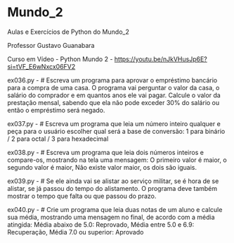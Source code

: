 # Mundo_2
 Aulas e Exercícios de Python do Mundo_2
 
 Professor Gustavo Guanabara

 Curso em Vídeo - Python Mundo 2 - https://youtu.be/nJkVHusJp6E?si=tVF_E6wNxcx06FV2
 
ex036.py - # Escreva um programa para aprovar o empréstimo bancário para a compra de uma casa. O programa vai perguntar o valor da casa, o salário do comprador e em quantos anos ele vai pagar. Calcule o valor da prestação mensal, sabendo que ela não pode exceder 30% do salário ou então o empréstimo será negado.

ex037.py - # Escreva um programa que leia um número inteiro qualquer e peça para o usuário escolher qual será a base de conversão: 1 para binário / 2 para octal / 3 para hexadecimal

ex038.py - # Escreva um programa que leia dois números inteiros e compare-os, mostrando na tela uma mensagem: O primeiro valor é maior, o segundo valor é maior, Não existe valor maior, os dois são iguais.

ex039.py - # Se ele ainda vai se alistar ao serviço militar, se é hora de se alistar, se já passou do tempo do alistamento. O programa deve também mostrar o tempo que falta ou que passou do prazo.

ex040.py - # Crie um programa que leia duas notas de um aluno e calcule sua média, mostrando uma mensagem no final, de acordo com a média atingida:  Média abaixo de 5.0: Reprovado, Média entre 5.0 e 6.9: Recuperação, Média 7.0 ou superior: Aprovado


 

